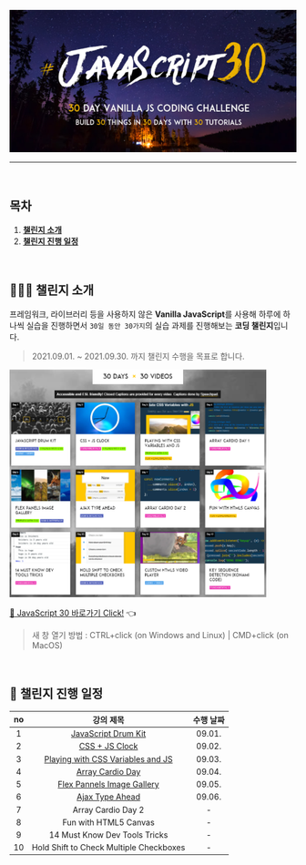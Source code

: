 <div align="center">    
  <br />
  <img src="./img/js30_logo.jpg" alt="JavaScript 30" height="250px" />
  <hr />
  <br />
</div>

## 목차

1. [**챌린지 소개**](#1)
2. [**챌린지 진행 일정**](#2)

<br />

<div id="1"></div>

## 💁🏻‍♂ 챌린지 소개

프레임워크, 라이브러리 등을 사용하지 않은 **Vanilla JavaScript**를 사용해 하루에 하나씩 실습을 진행하면서 `30일 동안 30가지`의 실습 과제를 진행해보는 **코딩 챌린지**입니다.

> 2021.09.01. ~ 2021.09.30. 까지 챌린지 수행을 목표로 합니다.

<img src="./img/example-page.png" alt="30 DAYS x 30 VIDEOS" height="400px" />

[🔗 JavaScript 30 바로가기 Click!](https://javascript30.com/) 👈

> 새 창 열기 방법 : CTRL+click (on Windows and Linux) | CMD+click (on MacOS)

<br />

<div id="2"></div>

## 📅 챌린지 진행 일정

| no  |                                                          강의 제목                                                           | 수행 날짜 |
| :-: | :--------------------------------------------------------------------------------------------------------------------------: | :-------: |
|  1  |        [JavaScript Drum Kit](https://github.com/JeongHwan-dev/javascript30-course/tree/master/01-JavaScript-Drum-Kit)        |  09.01.   |
|  2  |              [CSS + JS Clock](https://github.com/JeongHwan-dev/javascript30-course/tree/master/02-CSS-JS-Clock)              |  09.02.   |
|  3  |    [Playing with CSS Variables and JS](https://github.com/JeongHwan-dev/javascript30-course/tree/master/03-CSS-Variables)    |  09.03.   |
|  4  |          [Array Cardio Day](https://github.com/JeongHwan-dev/javascript30-course/tree/master/04-Array-Cardio-Day1)           |  09.04.   |
|  5  | [Flex Pannels Image Gallery](https://github.com/JeongHwan-dev/javascript30-course/tree/master/05-Flex-Pannels-Image-Gallery) |  09.05.   |
|  6  |            [Ajax Type Ahead](https://github.com/JeongHwan-dev/javascript30-course/tree/master/06-Ajax-Type-Ahead)            |  09.06.   |
|  7  |                                                      Array Cardio Day 2                                                      |     -     |
|  8  |                                                    Fun with HTML5 Canvas                                                     |     -     |
|  9  |                                                14 Must Know Dev Tools Tricks                                                 |     -     |
| 10  |                                           Hold Shift to Check Multiple Checkboxes                                            |     -     |
